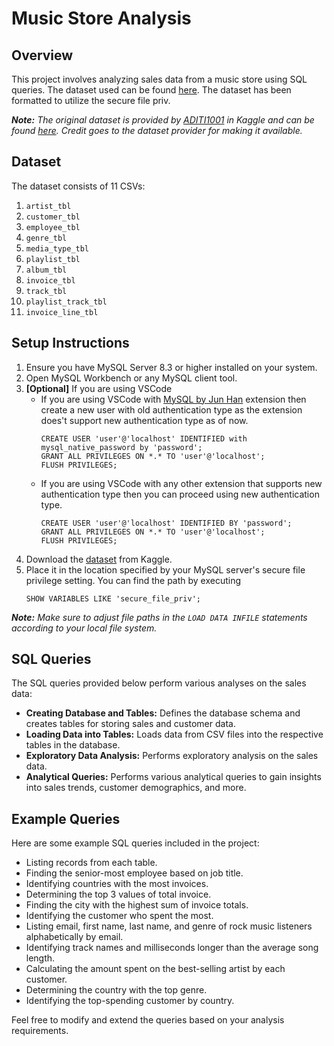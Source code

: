 # Music Store Analysis
## Overview
This project involves analyzing sales data from a music store using SQL queries. The dataset used can be found [here](https://www.kaggle.com/datasets/sartazansari/music-store-data). The dataset has been formatted to utilize the secure file priv.

***Note:** The original dataset is provided by [ADITI1001](https://www.kaggle.com/aditi1001) in Kaggle and can be found [here](https://www.kaggle.com/datasets/aditi1001/musicstore). Credit goes to the dataset provider for making it available.*

## Dataset
The dataset consists of 11 CSVs:

1. `artist_tbl`
2. `customer_tbl`
3. `employee_tbl`
4. `genre_tbl`
5. `media_type_tbl`
6. `playlist_tbl`
7. `album_tbl`
8. `invoice_tbl`
9. `track_tbl`
10. `playlist_track_tbl`
11. `invoice_line_tbl`

## Setup Instructions
1. Ensure you have MySQL Server 8.3 or higher installed on your system.
2. Open MySQL Workbench or any MySQL client tool.
3. **[Optional]** If you are using VSCode
    * If you are using VSCode with [MySQL by Jun Han](https://marketplace.visualstudio.com/items?itemName=formulahendry.vscode-mysql) extension then create a new user with old authentication type as the extension does't support new authentication type as of now.
        ```
        CREATE USER 'user'@'localhost' IDENTIFIED with mysql_native_password by 'password';
        GRANT ALL PRIVILEGES ON *.* TO 'user'@'localhost';
        FLUSH PRIVILEGES;
        ```
    * If you are using VSCode with any other extension that supports new authentication type then you can proceed using new authentication type.
        ```
        CREATE USER 'user'@'localhost' IDENTIFIED BY 'password';
        GRANT ALL PRIVILEGES ON *.* TO 'user'@'localhost';
        FLUSH PRIVILEGES;
        ```
5. Download the [dataset](https://www.kaggle.com/datasets/sartazansari/music-store-data) from Kaggle.
4. Place it in the location specified by your MySQL server's secure file privilege setting. You can find the path by executing
    ```
    SHOW VARIABLES LIKE 'secure_file_priv';
    ```

***Note:** Make sure to adjust file paths in the `LOAD DATA INFILE` statements according to your local file system.*

## SQL Queries
The SQL queries provided below perform various analyses on the sales data:

* **Creating Database and Tables:** Defines the database schema and creates tables for storing sales and customer data.
* **Loading Data into Tables:** Loads data from CSV files into the respective tables in the database.
* **Exploratory Data Analysis:** Performs exploratory analysis on the sales data.
* **Analytical Queries:** Performs various analytical queries to gain insights into sales trends, customer demographics, and more.

## Example Queries
Here are some example SQL queries included in the project:

* Listing records from each table.
* Finding the senior-most employee based on job title.
* Identifying countries with the most invoices.
* Determining the top 3 values of total invoice.
* Finding the city with the highest sum of invoice totals.
* Identifying the customer who spent the most.
* Listing email, first name, last name, and genre of rock music listeners alphabetically by email.
* Identifying track names and milliseconds longer than the average song length.
* Calculating the amount spent on the best-selling artist by each customer.
* Determining the country with the top genre.
* Identifying the top-spending customer by country.

Feel free to modify and extend the queries based on your analysis requirements.